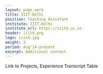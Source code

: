 ```yaml
---
layout: page_work
title: IIIT-Delhi
position: Teaching Assistant
institute: IIIT-Delhi
institute_url: https://iiitd.ac.in
header: iiitd.png
logo: iiitd.jpg
weight: 3
period: Aug'14-present
excerpt: Additional content
---
```

Link to Projects, Experience
Transcript Table